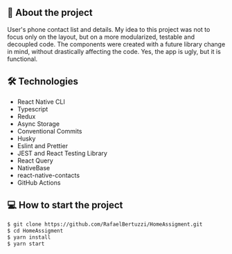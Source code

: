 ## 📃 About the project
<p>User's phone contact list and details. My idea to this project was not to focus only on the layout, but on a more modularized, testable and decoupled code. The components were created with a future library change in mind, without drastically affecting the code. Yes, the app is ugly, but it is functional.</p>


## 🛠 Technologies

- React Native CLI
- Typescript
- Redux
- Async Storage
- Conventional Commits
- Husky
- Eslint and Prettier
- JEST and React Testing Library
- React Query
- NativeBase
- react-native-contacts
- GitHub Actions

## 💻 How to start the project

```bash
$ git clone https://github.com/RafaelBertuzzi/HomeAssigment.git
$ cd HomeAssigment
$ yarn install
$ yarn start
```
